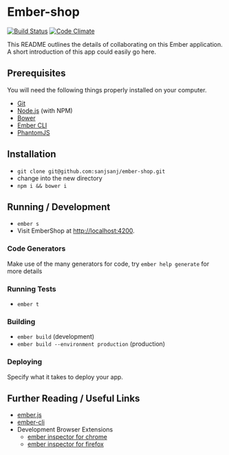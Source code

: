 # Ember-shop

[![Build Status](https://travis-ci.org/sanjsanj/ember-shop.svg?branch=master)](https://travis-ci.org/sanjsanj/ember-shop)  [![Code Climate](https://codeclimate.com/github/sanjsanj/ember-shop/badges/gpa.svg)](https://codeclimate.com/github/sanjsanj/ember-shop)

This README outlines the details of collaborating on this Ember application.
A short introduction of this app could easily go here.

## Prerequisites

You will need the following things properly installed on your computer.

* [Git](http://git-scm.com/)
* [Node.js](http://nodejs.org/) (with NPM)
* [Bower](http://bower.io/)
* [Ember CLI](http://www.ember-cli.com/)
* [PhantomJS](http://phantomjs.org/)

## Installation

* `git clone git@github.com:sanjsanj/ember-shop.git`
* change into the new directory
* `npm i && bower i`

## Running / Development

* `ember s`
* Visit EmberShop at [http://localhost:4200](http://localhost:4200).

### Code Generators

Make use of the many generators for code, try `ember help generate` for more details

### Running Tests

* `ember t`

### Building

* `ember build` (development)
* `ember build --environment production` (production)

### Deploying

Specify what it takes to deploy your app.

## Further Reading / Useful Links

* [ember.js](http://emberjs.com/)
* [ember-cli](http://www.ember-cli.com/)
* Development Browser Extensions
  * [ember inspector for chrome](https://chrome.google.com/webstore/detail/ember-inspector/bmdblncegkenkacieihfhpjfppoconhi)
  * [ember inspector for firefox](https://addons.mozilla.org/en-US/firefox/addon/ember-inspector/)
